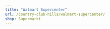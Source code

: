 ```yaml
---
title: "Walmart Supercenter"
url: /country-club-hills/walmart-supercenter/
shop: Supermarkt
---
```

